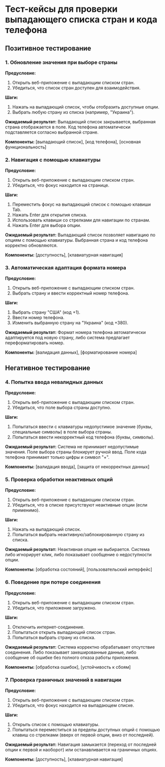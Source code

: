 # Тест-кейсы для проверки выпадающего списка стран и кода телефона

## Позитивное тестирование

### 1. Обновление значения при выборе страны

**Предусловие:**
1. Открыть веб-приложение с выпадающим списком стран.
2. Убедиться, что список стран доступен для взаимодействия.

**Шаги:**
1. Нажать на выпадающий список, чтобы отобразить доступные опции.
2. Выбрать любую страну из списка (например, "Украина").

**Ожидаемый результат:** Выпадающий список закрывается, выбранная страна отображается в поле. Код телефона автоматически подставляется согласно выбранной стране.

**Компоненты:** [выпадающий список], [код телефона], [основная функциональность]

### 2. Навигация с помощью клавиатуры

**Предусловие:**
1. Открыть веб-приложение с выпадающим списком стран.
2. Убедиться, что фокус находится на странице.

**Шаги:**
1. Переместить фокус на выпадающий список с помощью клавиши Tab.
2. Нажать Enter для открытия списка.
3. Использовать клавиши со стрелками для навигации по странам.
4. Нажать Enter для выбора опции.

**Ожидаемый результат:** Выпадающий список позволяет навигацию по опциям с помощью клавиатуры. Выбранная страна и код телефона корректно обновляются.

**Компоненты:** [доступность], [клавиатурная навигация]

### 3. Автоматическая адаптация формата номера

**Предусловие:**
1. Открыть веб-приложение с выпадающим списком стран.
2. Выбрать страну и ввести корректный номер телефона.

**Шаги:**
1. Выбрать страну "США" (код +1).
2. Ввести номер телефона.
3. Изменить выбранную страну на "Украина" (код +380).

**Ожидаемый результат:** Формат номера телефона автоматически адаптируется под новую страну, либо система предлагает переформатировать номер.

**Компоненты:** [валидация данных], [форматирование номера]

## Негативное тестирование

### 4. Попытка ввода невалидных данных

**Предусловие:**
1. Открыть веб-приложение с выпадающим списком стран.
2. Убедиться, что поле выбора страны доступно.

**Шаги:**
1. Попытаться ввести с клавиатуры недопустимое значение (буквы, специальные символы) в поле выбора страны.
2. Попытаться ввести некорректный код телефона (буквы, символы).

**Ожидаемый результат:** Система не принимает недопустимые значения. Поле выбора страны блокирует ручной ввод. Поле кода телефона принимает только цифры и символ "+".

**Компоненты:** [валидация ввода], [защита от некорректных данных]

### 5. Проверка обработки неактивных опций

**Предусловие:**
1. Открыть веб-приложение с выпадающим списком стран.
2. Убедиться, что в списке присутствуют неактивные опции (если применимо).

**Шаги:**
1. Нажать на выпадающий список.
2. Попытаться выбрать неактивную/заблокированную страну из списка.

**Ожидаемый результат:** Неактивная опция не выбирается. Система либо игнорирует клик, либо показывает сообщение о недоступности опции.

**Компоненты:** [обработка состояний], [пользовательский интерфейс]

### 6. Поведение при потере соединения

**Предусловие:**
1. Открыть веб-приложение с выпадающим списком стран.
2. Убедиться, что приложение загружено.

**Шаги:**
1. Отключить интернет-соединение.
2. Попытаться открыть выпадающий список стран.
3. Попытаться выбрать страну из списка.

**Ожидаемый результат:** Система корректно обрабатывает отсутствие соединения. Либо показывает закешированные данные, либо сообщение об ошибке без полного отказа работы приложения.

**Компоненты:** [обработка ошибок], [устойчивость к сбоям]

### 7. Проверка граничных значений в навигации

**Предусловие:**
1. Открыть веб-приложение с выпадающим списком стран.
2. Убедиться, что фокус находится на выпадающем списке.

**Шаги:**
1. Открыть список с помощью клавиатуры.
2. Попытаться переместиться за пределы доступных опций с помощью клавиш со стрелками (вверх от первой опции, вниз от последней).

**Ожидаемый результат:** Навигация замыкается (переход от последней опции к первой и наоборот) или останавливается на граничных опциях.

**Компоненты:** [доступность], [клавиатурная навигация]

